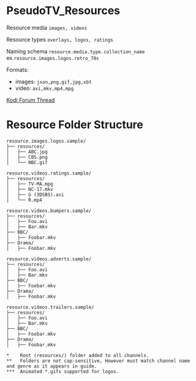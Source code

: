 

# PseudoTV_Resources

Resource media `images, videos`

Resource types `overlays, logos, ratings`

Naming schema `resource.media.type.collection_name` ex.`resource.images.logos.retro_70s`

Formats:
 - images: `json,png,gif,jpg,xbt`
 - video: `avi,mkv,mp4,mpg`

[Kodi Forum Thread](https://forum.kodi.tv/showthread.php?tid=347359)


# Resource Folder Structure

    resource.images.logos.sample/
    ├── resources/
    │   ├── ABC.jpg
    │   ├── CBS.png
    │   └── NBC.gif

    resource.videos.ratings.sample/
    ├── resources/
    │   ├── TV-MA.mpg
    │   ├── NC-17.mkv
    │   ├── G (3DSBS).avi
    │   └── R.mp4

    resource.videos.bumpers.sample/
    ├── resources/
    │   ├── Foo.avi
    │   ├── Bar.mkv
    ├── BBC/
    │   ├── Foobar.mkv
    ├── Drama/
    │   ├── Foobar.mkv

    resource.videos.adverts.sample/
    ├── resources/
    │   ├── Foo.avi
    │   ├── Bar.mkv
    ├── BBC/
    │   ├── Foobar.mkv
    ├── Drama/
    │   ├── Foobar.mkv

    resource.videos.trailers.sample/
    ├── resources/
    │   ├── Foo.avi
    │   ├── Bar.mkv
    ├── BBC/
    │   ├── Foobar.mkv
    ├── Drama/
    │   ├── Foobar.mkv

    *    Root (resources/) folder added to all channels.
    **   Folders are not cap-sensitive, However must match channel name and genre as it appears in guide.
    ***  Animated *.gifs supported for logos.

